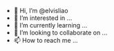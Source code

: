 - 👋 Hi, I’m @elvisliao
- 👀 I’m interested in ...
- 🌱 I’m currently learning ...
- 💞️ I’m looking to collaborate on ...
- 📫 How to reach me ...

<!---
elvisliao/elvisliao is a ✨ special ✨ repository because its `README.md` (this file) appears on your GitHub profile.
You can click the Preview link to take a look at your changes.
--->
